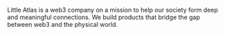 Little Atlas is a web3 company on a mission to help our society form deep and meaningful connections. We build products that bridge the gap between web3 and the physical world.